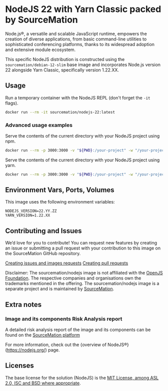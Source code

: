 # NodeJS 22 with Yarn Classic packed by SourceMation

Node.js®, a versatile and scalable JavaScript runtime, empowers the creation of
diverse applications, from basic command-line utilities to sophisticated
conferencing platforms, thanks to its widespread adoption and extensive module
ecosystem.

This specific NodeJS distribution is constructed using the
`sourcemation/debian-12-slim` base image and incorporates Node.js version 22
alongside Yarn Classic, specifically version 1.22.XX.

## Usage

Run a temporary container with the NodeJS REPL (don't forget the `-it` flags).

```bash
docker run --rm -it sourcemation/nodejs-22:latest
```

### Advanced usage examples

Serve the contents of the current directory with your NodeJS project using npm.

```bash
docker run --rm -p 3000:3000 -v "${PWD}:/your-project" -w "/your-project" -it sourcemation/nodejs-22:latest npm run start
```

Serve the contents of the current directory with your NodeJS project using
yarn.

```bash
docker run --rm -p 3000:3000 -v "${PWD}:/your-project" -w "/your-project" -it sourcemation/nodejs-22:latest yarn start
```

## Environment Vars, Ports, Volumes

This image uses the following environment variables:

```
NODEJS_VERSION=22.YY.ZZ
YARN_VERSION=1.22.XX
```


## Contributing and Issues

We’d love for you to contribute! You can request new features by creating an
issue or submitting a pull request with your contribution to this image on the
SourceMation GitHub repository.

[Creating issues and images requests](https://github.com/SourceMation/images/issues/new/choose)
[Creating pull requests](https://github.com/SourceMation/images/compare)

Disclaimer: The sourcemation/nodejs image is not affiliated with the
[OpenJS Foundation](https://openjsf.org/). The respective companies and
organisations own the trademarks mentioned in the offering. The
sourcemation/nodejs image is a separate project and is maintained by
[SourceMation](https://sourcemation.com).

## Extra notes
### Image and its components Risk Analysis report

A detailed risk analysis report of the image and its components can be found on
the [SourceMation platform](https://www.sourcemation.com/)


For more information, check out the {overview of NodeJS®}(https://nodejs.org/)
page.

## Licenses

The base license for the solution (NodeJS) is the [MIT License, among ASL 2.0,
ISC and BSD where
appropriate](https://github.com/nodejs/node/blob/main/LICENSE).

